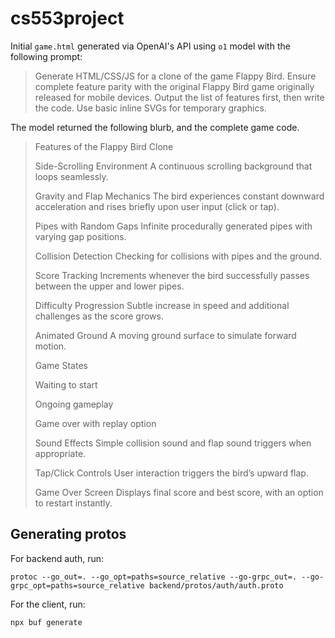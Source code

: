 # cs553project

Initial `game.html` generated via OpenAI's API using `o1` model with the following prompt:

> Generate HTML/CSS/JS for a clone of the game Flappy Bird. Ensure complete feature parity with the original Flappy Bird game originally released for mobile devices. Output the list of features first, then write the code. Use basic inline SVGs for temporary graphics.

The model returned the following blurb, and the complete game code.

>Features of the Flappy Bird Clone
>
>Side-Scrolling Environment
>A continuous scrolling background that loops seamlessly.
>
>Gravity and Flap Mechanics
>The bird experiences constant downward acceleration and rises briefly upon user input (click or tap).
>
>Pipes with Random Gaps
>Infinite procedurally generated pipes with varying gap positions.
>
>Collision Detection
>Checking for collisions with pipes and the ground.
>
>Score Tracking
>Increments whenever the bird successfully passes between the upper and lower pipes.
>
>Difficulty Progression
>Subtle increase in speed and additional challenges as the score grows.
>
>Animated Ground
>A moving ground surface to simulate forward motion.
>
>Game States
>
>Waiting to start
>
>Ongoing gameplay
>
>Game over with replay option
>
>Sound Effects
>Simple collision sound and flap sound triggers when appropriate.
>
>Tap/Click Controls
>User interaction triggers the bird’s upward flap.
>
>Game Over Screen
>Displays final score and best score, with an option to restart instantly.

## Generating protos

For backend auth, run:

`protoc --go_out=. --go_opt=paths=source_relative --go-grpc_out=. --go-grpc_opt=paths=source_relative backend/protos/auth/auth.proto`

For the client, run:

`npx buf generate`